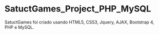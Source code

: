 # SatuctGames_Project_PHP_MySQL
SatuctGames foi criado usando HTML5, CSS3, Jquery, AJAX, Bootstrap 4, PHP e MySQL.
